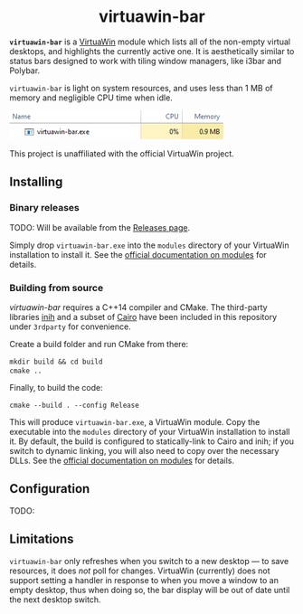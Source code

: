 <h1 align="center">virtuawin-bar</h1>

**`virtuawin-bar`** is a [VirtuaWin](https://virtuawin.sourceforge.io/) module
which lists all of the non-empty virtual desktops, and highlights the currently
active one.  It is aesthetically similar to status bars designed to work with
tiling window managers, like i3bar and Polybar.

`virtuawin-bar` is light on system resources, and uses less than 1 MB of memory
and negligible CPU time when idle.

![](docs/bar_taskmgr.png)

This project is unaffiliated with the official VirtuaWin project.


Installing
----------

### Binary releases

TODO: Will be available from the [Releases
page](https://github.com/enjmiah/virtuawin-bar/releases).

Simply drop `virtuawin-bar.exe` into the `modules` directory of your VirtuaWin
installation to install it.  See the [official documentation on
modules][vwmodules] for details.


### Building from source

*virtuawin-bar* requires a C++14 compiler and CMake.  The third-party libraries
[inih](https://github.com/benhoyt/inih) and a subset of [Cairo][cairo] have been
included in this repository under `3rdparty` for convenience.

Create a build folder and run CMake from there:

    mkdir build && cd build
    cmake ..

Finally, to build the code:

    cmake --build . --config Release

This will produce `virtuawin-bar.exe`, a VirtuaWin module. Copy the executable
into the `modules` directory of your VirtuaWin installation to install it. By
default, the build is configured to statically-link to Cairo and inih; if you
switch to dynamic linking, you will also need to copy over the necessary DLLs.
See the [official documentation on modules][vwmodules] for details.

[cairo]: https://www.cairographics.org/
[vwmodules]: https://virtuawin.sourceforge.io/?page_id=50


Configuration
-------------

TODO:


Limitations
-----------

`virtuawin-bar` only refreshes when you switch to a new desktop — to save
resources, it does *not* poll for changes.  VirtuaWin (currently) does not
support setting a handler in response to when you move a window to an empty
desktop, thus when doing so, the bar display will be out of date until the next
desktop switch.
